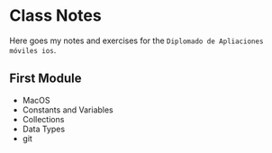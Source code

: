 # Class Notes

Here goes my notes and exercises for the `Diplomado de Apliaciones móviles ios`.

## First Module
- MacOS
- Constants and Variables
- Collections
- Data Types
- git
